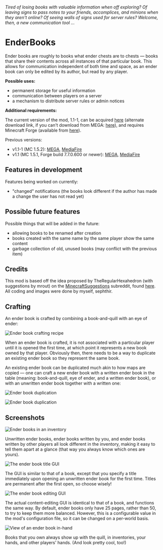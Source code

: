 *Tired of losing books with valuable information when off exploring? Of leaving signs to pass notes to your friends, accomplices, and minions when they aren't online? Of seeing walls of signs used for server rules? Welcome, then, a new communication tool ...*

EnderBooks
==========

Ender books are roughly to books what ender chests are to chests — books that share their contents across all instances of that particular book.  This allows for communication independent of both time and space, as an ender book can only be edited by its author, but read by any player.

**Possible uses:**

* permanent storage for useful information
* communication between players on a server
* a mechanism to distribute server rules or admin notices

**Additional requirements:**

The current version of the mod, 1.1-1, can be acquired [here](http://adf.ly/RMIJ0) (alternate download link, if you can't download from MEGA: [here](http://adf.ly/RMHvS)), and requires Minecraft Forge (available from [here](http://files.minecraftforge.net/)).

Previous versions:

* v1.1-1 (MC 1.5.2): [MEGA](http://adf.ly/QrScY), [MediaFire](http://adf.ly/QrTDM)
* v1.1 (MC 1.5.1, Forge build 7.7.0.600 or newer): [MEGA](http://adf.ly/Mv2Kf), [MediaFire](http://adf.ly/MvJWg)

Features in development
----------

Features being worked on currently:

* "changed" notifications (the books look different if the author has made a change the user has not read yet)

Possible future features
----------

Possible things that will be added in the future:

* allowing books to be renamed after creation
* books created with the same name by the same player show the same content
* garbage collection of old, unused books (may conflict with the previous item)

Credits
----------

This mod is based off the idea proposed by TheRegularHexahedron (with suggestions by mrout) on the [MinecraftSuggestions](http://www.reddit.com/r/minecraftsuggestions) subreddit, found [here](http://www.reddit.com/r/minecraftsuggestions/comments/1bdmn0/ender_books/).  All coding and images were done by myself, sephthir.

Crafting
----------

An ender book is crafted by combining a book-and-quill with an eye of ender:

![Ender book crafting recipe](http://i.imgur.com/iONLtGE.png)

When an ender book is crafted, it is not associated with a particular player until it is opened the first time, at which point it represents a new book owned by that player.  Obviously then, there needs to be a way to duplicate an existing ender book so they represent the same book.

An existing ender book can be duplicated much akin to how maps are copied — one can craft a new ender book with a written ender book in the table (meaning: book-and-quill, eye of ender, and a written ender book), or with an unwritten ender book together with a written one:

![Ender book duplication](http://i.imgur.com/itkNhwO.png)

![Ender book duplication](http://i.imgur.com/DPMG9ra.png)

Screenshots
----------

![Ender books in an inventory](http://i.imgur.com/b80Podj.png)

Unwritten ender books, ender books written by you, and ender books written by other players all look different in the inventory, making it easy to tell them apart at a glance (that way you always know which ones are yours).

![The ender book title GUI](http://i.imgur.com/JRQjzgY.png)

The GUI is similar to that of a book, except that you specify a title immediately upon opening an unwritten ender book for the first time.  Titles are permanent after the first open, so choose wisely!

![The ender book editing GUI](http://i.imgur.com/Ki9hjbn.png)

The actual content-editing GUI is identical to that of a book, and functions the same way.  By default, ender books only have 25 pages, rather than 50, to try to keep them more balanced.  However, this is a configurable value in the mod's configuration file, so it can be changed on a per-world basis.

![View of an ender book in-hand](http://i.imgur.com/ALIE9f4.png)

Books that you own always show up with the quill, in inventories, your hands, and other players' hands.  (And look pretty cool, too!)


